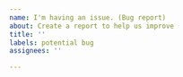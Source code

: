 ```yaml
---
name: I'm having an issue. (Bug report)
about: Create a report to help us improve
title: ''
labels: potential bug
assignees: ''

---
```



